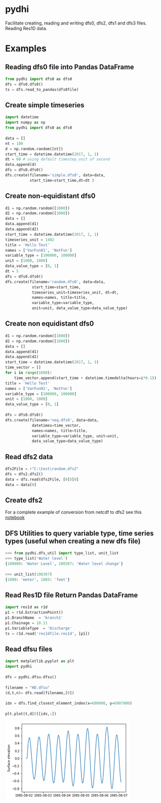 # pydhi
Facilitate creating, reading and writing dfs0, dfs2, dfs1 and dfs3 files. Reading Res1D data.

# Examples

## Reading dfs0 file into Pandas DataFrame
```python
from pydhi import dfs0 as dfs0
dfs = dfs0.dfs0()
ts = dfs.read_to_pandas(dfs0file)
```

## Create simple timeseries
```python
import datetime
import numpy as np
from pydhi import dfs0 as dfs0

data = []
nt = 100
d = np.random.random([nt])
start_time = datetime.datetime(2017, 1, 1)
dt = 60 # using default timestep_unit of second
data.append(d)
dfs = dfs0.dfs0()
dfs.create(filename='simple.dfs0', data=data,
           start_time=start_time,dt=dt )

```


## Create non-equidistant dfs0
```python
d1 = np.random.random([1000])
d2 = np.random.random([1000])
data = []
data.append(d1)
data.append(d2)
start_time = datetime.datetime(2017, 1, 1)
timeseries_unit = 1402
title = 'Hello Test'
names = ['VarFun01', 'NotFun']
variable_type = [100000, 100000]
unit = [1000, 1000]
data_value_type = [0, 1]
dt = 5
dfs = dfs0.dfs0()
dfs.create(filename='random.dfs0', data=data,
        	start_time=start_time,
            timeseries_unit=timeseries_unit, dt=dt,
            names=names, title=title,
            variable_type=variable_type,
            unit=unit, data_value_type=data_value_type)

```

## Create non equidistant dfs0
```python
d1 = np.random.random([1000])
d2 = np.random.random([1000])
data = []
data.append(d1)
data.append(d2)
start_time = datetime.datetime(2017, 1, 1)
time_vector = []
for i in range(1000):
	time_vector.append(start_time + datetime.timedelta(hours=i*0.1))
title = 'Hello Test'
names = ['VarFun01', 'NotFun']
variable_type = [100000, 100000]
unit = [1000, 1000]
data_value_type = [0, 1]

dfs = dfs0.dfs0()
dfs.create(filename='neq.dfs0', data=data,
			datetimes=time_vector,
			names=names, title=title,
			variable_type=variable_type, unit=unit,
			data_value_type=data_value_type)
```

## Read dfs2 data
```python
dfs2File = r"C:\test\random.dfs2"
dfs = dfs2.dfs2()
data = dfs.read(dfs2File, [0])[0]
data = data[0]
```

## Create dfs2
For a complete example of conversion from netcdf to dfs2 see this [notebook](notebooks/Sea%20surface%20temperature%20-%20dfs2.ipynb)

## DFS Utilities to query variable type, time series types (useful when creating a new dfs file)
```python
>>> from pydhi.dfs_util import type_list, unit_list
>>> type_list('Water level')
{100000: 'Water Level', 100307: 'Water level change'}

>>> unit_list(100307)
{1000: 'meter', 1003: 'feet'}
```

## Read Res1D file Return Pandas DataFrame
```python
import res1d as r1d
p1 = r1d.ExtractionPoint()
p1.BranchName  = 'branch1'
p1.Chainage = 10.11
p1.VariableType  = 'Discharge'
ts = r1d.read('res1dfile.res1d', [p1])
```

## Read dfsu files
```python
import matplotlib.pyplot as plt
import pydhi

dfs = pydhi.dfsu.dfsu()

filename = "HD.dfsu"
(d,t,n)= dfs.read(filename,[0])

idx = dfs.find_closest_element_index(x=608000, y=6907000)

plt.plot(t,d[0][idx,:])
```
![Timeseries](images/dfsu_ts.png)


